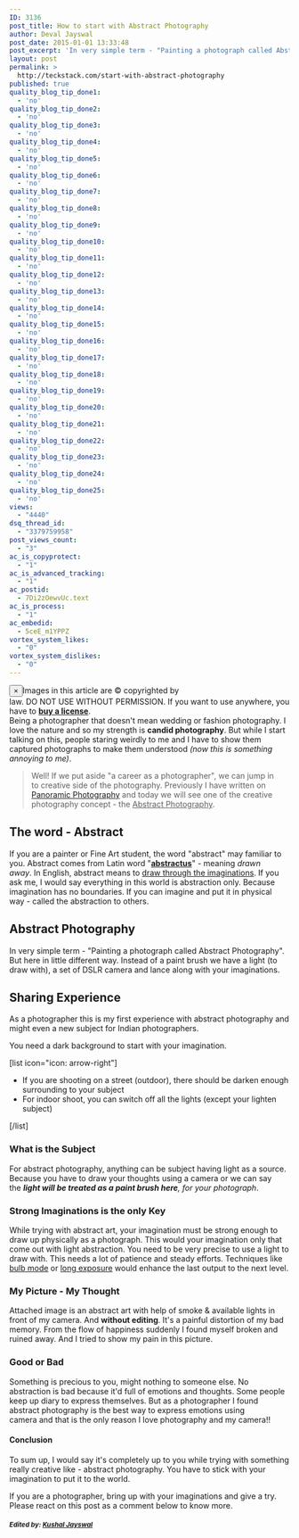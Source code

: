 ```yaml
---
ID: 3136
post_title: How to start with Abstract Photography
author: Deval Jayswal
post_date: 2015-01-01 13:33:48
post_excerpt: 'In very simple term - "Painting a photograph called Abstract Photography". But here in little different way. Instead of a paint brush we have a light (to draw with), a set of DSLR camera and lance along with your imaginations.'
layout: post
permalink: >
  http://teckstack.com/start-with-abstract-photography
published: true
quality_blog_tip_done1:
  - 'no'
quality_blog_tip_done2:
  - 'no'
quality_blog_tip_done3:
  - 'no'
quality_blog_tip_done4:
  - 'no'
quality_blog_tip_done5:
  - 'no'
quality_blog_tip_done6:
  - 'no'
quality_blog_tip_done7:
  - 'no'
quality_blog_tip_done8:
  - 'no'
quality_blog_tip_done9:
  - 'no'
quality_blog_tip_done10:
  - 'no'
quality_blog_tip_done11:
  - 'no'
quality_blog_tip_done12:
  - 'no'
quality_blog_tip_done13:
  - 'no'
quality_blog_tip_done14:
  - 'no'
quality_blog_tip_done15:
  - 'no'
quality_blog_tip_done16:
  - 'no'
quality_blog_tip_done17:
  - 'no'
quality_blog_tip_done18:
  - 'no'
quality_blog_tip_done19:
  - 'no'
quality_blog_tip_done20:
  - 'no'
quality_blog_tip_done21:
  - 'no'
quality_blog_tip_done22:
  - 'no'
quality_blog_tip_done23:
  - 'no'
quality_blog_tip_done24:
  - 'no'
quality_blog_tip_done25:
  - 'no'
views:
  - "4440"
dsq_thread_id:
  - "3379759958"
post_views_count:
  - "3"
ac_is_copyprotect:
  - "1"
ac_is_advanced_tracking:
  - "1"
ac_postid:
  - 7Di2zOewvUc.text
ac_is_process:
  - "1"
ac_embedid:
  - 5ceE_m1YPPZ
vortex_system_likes:
  - "0"
vortex_system_dislikes:
  - "0"
---
```

<div class="alert alert-warning alert-dismissible fade in"><button class="close" type="button" data-dismiss="alert">×</button>Images in this article are © copyrighted by law. DO NOT USE WITHOUT PERMISSION. If you want to use anywhere, you have to <a title="Buy or Licence attached Image" href="https://500px.com/photo/91337739/the-fusion-of-painfull-memories-by-deval-jayswal?from=user" target="_blank"><strong>buy a license</strong></a>.</div>
Being a photographer that doesn't mean wedding or fashion photography. I love the nature and so my strength is <strong>candid photography</strong>. But while I start talking on this, people staring weirdly to me and I have to show them captured photographs to make them understood <em>(now this is something annoying to me)</em>.
<blockquote>Well! If we put aside "a career as a photographer", we can jump in to creative side of the photography. Previously I have written on <a title="Panoramic Photography" href="http://teckstack.com/panoramic-photography">Panoramic Photography</a> and today we will see one of the creative photography concept - the <span style="text-decoration: underline;">Abstract Photography</span>.</blockquote>
<h2>The word - Abstract</h2>
If you are a painter or Fine Art student, the word "abstract" may familiar to you. Abstract comes from Latin word "<strong><span style="text-decoration: underline;">abstractus</span></strong>" - meaning <em>drawn away</em>. In English, abstract means to <span style="text-decoration: underline;">draw through the imaginations</span>. If you ask me, I would say everything in this world is abstraction only. Because imagination has no boundaries. If you can imagine and put it in physical way - called the abstraction to others.
<h2>Abstract Photography</h2>
In very simple term - "Painting a photograph called Abstract Photography". But here in little different way. Instead of a paint brush we have a light (to draw with), a set of DSLR camera and lance along with your imaginations.
<h2>Sharing Experience</h2>
As a photographer this is my first experience with abstract photography and might even a new subject for Indian photographers.

You need a dark background to start with your imagination.

[list icon="icon: arrow-right"]
<ul>
	<li>If you are shooting on a street (outdoor), there should be darken enough surrounding to your subject</li>
	<li>For indoor shoot, you can switch off all the lights (except your lighten subject)</li>
</ul>
[/list]
<h3>What is the Subject</h3>
For abstract photography, anything can be subject having light as a source. Because you have to draw your thoughts using a camera or we can say the <em><strong>light will be treated as a paint brush here</strong>, for your photograph</em>.
<h3>Strong Imaginations is the only Key</h3>
While trying with abstract art, your imagination must be strong enough to draw up physically as a photograph. This would your imagination only that come out with light abstraction. You need to be very precise to use a light to draw with. This needs a lot of patience and steady efforts. Techniques like <span style="text-decoration: underline;">bulb mode</span> or <span style="text-decoration: underline;">long exposure</span> would enhance the last output to the next level.
<h3>My Picture - My Thought</h3>
Attached image is an abstract art with help of smoke &amp; available lights in front of my camera. And <strong>without editing</strong>. It's a painful distortion of my bad memory. From the flow of happiness suddenly I found myself broken and ruined away. And I tried to show my pain in this picture.
<h3>Good or Bad</h3>
Something is precious to you, might nothing to someone else. No abstraction is bad because it'd full of emotions and thoughts. Some people keep up diary to express themselves. But as a photographer I found abstract photography is the best way to express emotions using camera and that is the only reason I love photography and my camera!!
<h4>Conclusion</h4>
To sum up, I would say it's completely up to you while trying with something really creative like - abstract photography. You have to stick with your imagination to put it to the world.

If you are a photographer, bring up with your imaginations and give a try. Please react on this post as a comment below to know more.
<h5><small>Edited by: <a title="View all articles by Kushal Jayswal" href="http://teckstack.com/author/facebook-kusjays">Kushal Jayswal</a></small></h5>